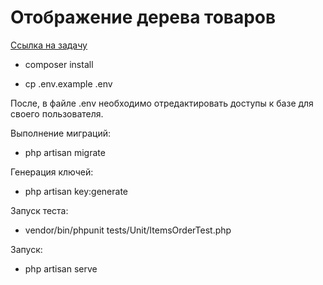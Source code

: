 # Отображение дерева товаров

<a target="_blank" href="https://docs.google.com/document/d/1dZY1ofCrBBeT-kSoyBKOO_rmObbx8b5pZy9nys7TbrE/edit">Ссылка на задачу</a>

- composer install

- cp .env.example .env

После, в файле .env необходимо отредактировать доступы к базе для своего пользователя.

Выполнение миграций:
- php artisan migrate

Генерация ключей:
- php artisan key:generate

Запуск теста:
- vendor/bin/phpunit tests/Unit/ItemsOrderTest.php

Запуск:
- php artisan serve
